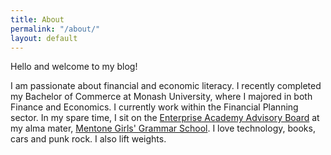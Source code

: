 ```yaml
---
title: About
permalink: "/about/"
layout: default
---
```


Hello and welcome to my blog!

I am passionate about financial and economic literacy. I recently completed my Bachelor of Commerce at Monash University, where I majored in both Finance and Economics. I currently work within the Financial Planning sector. In my spare time, I sit on the [Enterprise Academy Advisory Board](https://ea.mentonegirls.vic.edu.au) at my alma mater, [Mentone Girls' Grammar School](http://mentonegirls.vic.edu.au). I love technology, books, cars and punk rock. I also lift weights.
